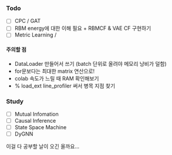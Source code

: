 ### Todo
- [ ] CPC / GAT
- [ ] RBM energy에 대한 이해 필요 + RBMCF & VAE CF 구현하기
- [ ] Metric Learning / 

#### 주의할 점
 + DataLoader 만들어서 쓰기 (batch 단위로 올려야 메모리 낭비가 덜함)
 + for문보다는 최대한 matrix 연산으로!
 + colab 속도가 느릴 때 RAM 확인해보기
 + % load_ext line_profiler 써서 병목 지점 찾기

     
### Study
- [ ] Mutual Infomation
- [ ] Causal Inference
- [ ] State Space Machine
- [ ] DyGNN

이걸 다 공부할 날이 오긴 올까요...